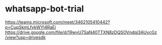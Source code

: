 # whatsapp-bot-trial
https://teams.microsoft.com/meet/3462105410442?p=CupSkmLfvkWYl4RaEj
https://drive.google.com/file/d/19wvU7SaN40TTXN8zDQSOVndqj3AUvcGz/view?usp=drivesdk
